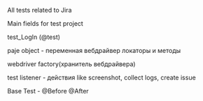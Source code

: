 All tests related to Jira

Main fields for test project

test_LogIn (@test)

paje object - переменная вебдрайвер локаторы и методы 

webdriver factory(хранитель вебдрайвера)

test listener - действия like screenshot, collect logs, create issue

Base Test - @Before @After
